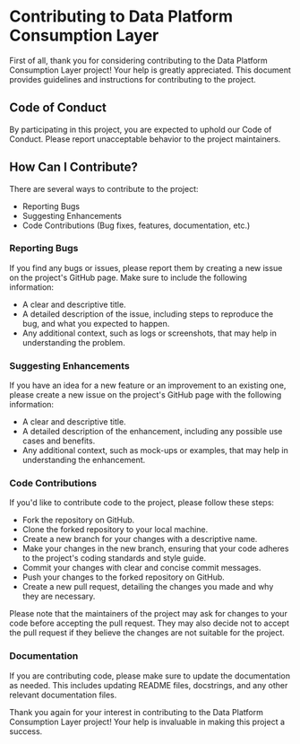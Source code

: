 # Contributing to Data Platform Consumption Layer
First of all, thank you for considering contributing to the Data Platform Consumption Layer project! Your help is greatly appreciated. This document provides guidelines and instructions for contributing to the project.

## Code of Conduct
By participating in this project, you are expected to uphold our Code of Conduct. Please report unacceptable behavior to the project maintainers.

## How Can I Contribute?
There are several ways to contribute to the project:

- Reporting Bugs
- Suggesting Enhancements
- Code Contributions (Bug fixes, features, documentation, etc.)

### Reporting Bugs
If you find any bugs or issues, please report them by creating a new issue on the project's GitHub page. Make sure to include the following information:

- A clear and descriptive title.
- A detailed description of the issue, including steps to reproduce the bug, and what you expected to happen.
- Any additional context, such as logs or screenshots, that may help in understanding the problem.

### Suggesting Enhancements
If you have an idea for a new feature or an improvement to an existing one, please create a new issue on the project's GitHub page with the following information:

- A clear and descriptive title.
- A detailed description of the enhancement, including any possible use cases and benefits.
- Any additional context, such as mock-ups or examples, that may help in understanding the enhancement.

### Code Contributions
If you'd like to contribute code to the project, please follow these steps:

- Fork the repository on GitHub.
- Clone the forked repository to your local machine.
- Create a new branch for your changes with a descriptive name.
- Make your changes in the new branch, ensuring that your code adheres to the project's coding standards and style guide.
- Commit your changes with clear and concise commit messages.
- Push your changes to the forked repository on GitHub.
- Create a new pull request, detailing the changes you made and why they are necessary.

Please note that the maintainers of the project may ask for changes to your code before accepting the pull request. They may also decide not to accept the pull request if they believe the changes are not suitable for the project.

### Documentation
If you are contributing code, please make sure to update the documentation as needed. This includes updating README files, docstrings, and any other relevant documentation files.

Thank you again for your interest in contributing to the Data Platform Consumption Layer project! Your help is invaluable in making this project a success.